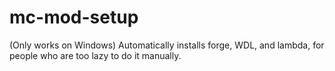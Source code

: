# mc-mod-setup
(Only works on Windows) Automatically installs forge, WDL, and lambda, for people who are too lazy to do it manually.
